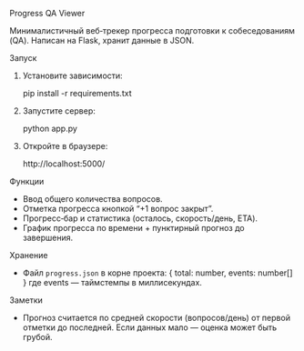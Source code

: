 Progress QA Viewer

Минималистичный веб‑трекер прогресса подготовки к собеседованиям (QA). Написан на Flask, хранит данные в JSON.

Запуск

1) Установите зависимости:

   pip install -r requirements.txt

2) Запустите сервер:

   python app.py

3) Откройте в браузере:

   http://localhost:5000/

Функции

- Ввод общего количества вопросов.
- Отметка прогресса кнопкой “+1 вопрос закрыт”.
- Прогресс‑бар и статистика (осталось, скорость/день, ETA).
- График прогресса по времени + пунктирный прогноз до завершения.

Хранение

- Файл `progress.json` в корне проекта: { total: number, events: number[] } где events — таймстемпы в миллисекундах.

Заметки

- Прогноз считается по средней скорости (вопросов/день) от первой отметки до последней. Если данных мало — оценка может быть грубой.

